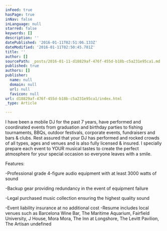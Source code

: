 ```yaml
---
inFeed: true
hasPage: true
inNav: false
inLanguage: null
starred: false
keywords: []
description: ''
datePublished: '2016-01-11T02:51:06.133Z'
dateModified: '2016-01-11T02:50:45.781Z'
title: ''
author: []
sourcePath: _posts/2016-01-11-d18829af-476f-455d-b18b-c5a231e95ca1.md
published: true
authors: []
publisher:
  name: null
  domain: null
  url: null
  favicon: null
url: d18829af-476f-455d-b18b-c5a231e95ca1/index.html
_type: Article

---
```

I have been a mobile DJ for the past
7 years, have performed and coordinated events from graduation and 
birthday parties to fishing tournaments, BBQs, outdoor festivals, 
corporate events, fundraisers and bars & clubs. Rest assured that 
your DJ has performed and rocked crowds of all types, ages and venues 
and is also fully licensed & insured. I specially prepare each event
to YOUR musical tastes to create the perfect atmosphere for your 
special occasion so everyone leaves with a smile.

Features: 

-Professional grade 4-figure audio equipment with at least 3000 watts of sound 

-Backup gear providing redundancy in the event of equipment failure

-Legal purchased music collection ensuring the highest quality sound

-Event liability insurance at no additional cost
-Resume includes local venues such as Barcelona Wine Bar, The Maritime Aquarium, Fairfield University, J House, Mora Mora, The Inn at Longshore, The Levitt Pavilion, The Artisan 
undefined